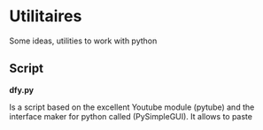 # Utilitaires
Some ideas, utilities to work with python

## Script

**dfy.py**

Is a script based on the excellent Youtube module (pytube) and the interface maker for python called (PySimpleGUI).  It allows to paste 

